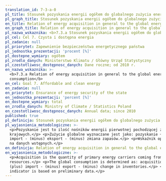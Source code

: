```yaml
---
translation_id: 7-3-a-0
pl_title: Stosunek pozyskania energii ogółem do globalnego zużycia energii
pl_graph_title: Stosunek pozyskania energii ogółem do globalnego zużycia energii
en_title: Relation of energy acquisition in general to the global energy consumption
en_graph_title: Relation of energy acquisition in general to the global energy consumption
pl_nazwa_wskaznika: <b>7.3.a Stosunek pozyskania energii ogółem do globalnego zużycia energii</b>
pl_cel: Cel 7. Czysta i dostępna energia
pl_zadanie: null
pl_priorytet: Zapewnienie bezpieczeństwa energetycznego państwa
pl_jednostka_prezentacji: 'procent [%]'
pl_dostepne_wymiary: ogółem
pl_zrodlo_danych: Ministerstwo Klimatu / Główny Urząd Statystyczny
pl_czestotliwosc_dostępnosc_danych: Dane roczne; od 2010 r.
en_nazwa_wskaznika: >-
  <b>7.3.a Relation of energy acquisition in general to the global energy
  consumption</b>
en_cel: Goal 7. Affordable and clean energy
en_zadanie: null
en_priorytet: Ensurance of energy security of the state
en_jednostka_prezentacji: 'percent [%]'
en_dostepne_wymiary: total
en_zrodlo_danych: Ministry of Climate / Statistics Poland
en_czestotliwosc_dostępnosc_danych: Annual data; since 2010
published: true
pl_definicja: Stosunek pozyskania energii ogółem do globalnego zużycia energii.
pl_wyjasnienia_metodologiczne: >-
  <p>Pozyskanie jest to ilość nośników energii pierwotnej pochodzącej z zasobów
  krajowych.</p> <p>Zużycie globalne wyznaczane jest jako: pozyskanie + (plus)
  import - (minus) eksport - (minus) zmiana zapasów.</p> <p>Wskaźnik oparty jest
  na danych wstępnych.</p>
en_definicja: Relation of energy acquisition in general to the global energy consumption.
en_wyjasnienia_metodologiczne: >-
  <p>Acquisition is the quantity of primary energy carriers coming from domestic
  resources.</p> <p>The global consumption is determined as: acquisition +
  (plus) import - (minus) export - (minus) change in inventories.</p> <p>The
  indicator is based on preliminary data.</p>
---
```

